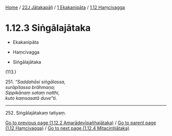 
[Home](/) / [22J Jātakapāḷi](../...md) / [1 Ekakanipāta](...md) / [1.12 Haṃcivagga](../22J/1/1.12.md)

# 1.12.3 Siṅgālajātaka

* Ekakanipāta

* Haṃcivagga

* Siṅgālajātaka

(113.)

251\. _“Saddahāsi siṅgālassa,_  
_surāpītassa brāhmaṇa;_  
_Sippikānaṃ sataṃ natthi,_  
_kuto kaṃsasatā duve”ti._  


---

252\. Siṅgālajātakaṃ tatiyaṃ.



[Go to previous page (1.12.2 Amarādevīpañhajātaka)](1.12.2.md) / [Go to parent page (1.12 Haṃcivagga)](../22J/1/1.12.md) / [Go to next page (1.12.4 Mitacintijātaka)](1.12.4.md)


